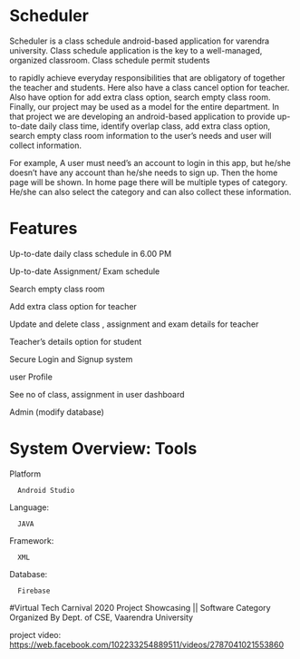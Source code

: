 # Scheduler
Scheduler is a class schedule android-based application for varendra university. Class schedule application is the key to a well-managed, organized classroom. Class schedule permit students

to rapidly achieve everyday responsibilities that are obligatory of together the teacher and students. Here
also have a class cancel option for teacher. Also have option for add extra class option,
search empty class room. Finally, our project may be used as a model for the entire department. 
In that project we are developing an android-based application to provide up-to-date daily class time,
identify overlap class, add extra class option, search empty class room information to the user’s needs and
user will collect information.

For example, A user must need’s an account to login in this app, but he/she doesn’t have any account than
he/she needs to sign up. Then the home page will be shown. In home page there will be multiple types of
category. He/she can also select the category and can also collect these information.

# Features

Up-to-date daily class schedule in 6.00 PM

Up-to-date Assignment/ Exam schedule 

Search empty class room

Add extra class option for teacher 

Update and delete class , assignment and exam details for teacher

Teacher’s details option for student

Secure Login and Signup system

user Profile

See no of class, assignment in user dashboard

Admin (modify database)

# System Overview: Tools

Platform  
      
      Android Studio
      
Language: 
      
      JAVA
      
Framework: 
      
      XML
      
Database: 
      
      Firebase


#Virtual Tech Carnival 2020 Project Showcasing || Software Category
   Organized By Dept. of CSE, Vaarendra University
   
project video: https://web.facebook.com/102233254889511/videos/2787041021553860

